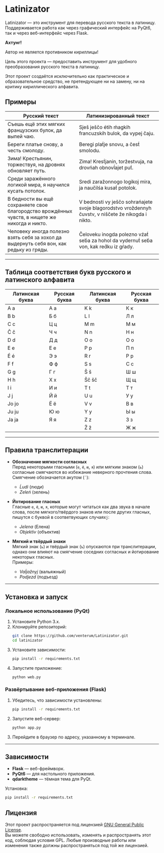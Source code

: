 # Latinizator

Latinizator — это инструмент для перевода русского текста в латиницу. Поддерживается работа как через графический интерфейс на PyQt6, так и через веб-интерфейс через Flask.

**Ахтунг!**

Автор не является противником кириллицы! 

Цель этого проекта — предоставить инструмент для удобного преобразования русского текста в латиницу.

Этот проект создаётся исключительно как практическое и образовательное средство, не претендующее ни на замену, ни на критику кириллического алфавита.

## Примеры

| Русский текст                                   | Латинизированный текст                                 |  
|-------------------------------------------------|-------------------------------------------------------|  
| Съешь ещё этих мягких французских булок, да выпей чаю. | Sješ ješčо étih ḿagkih francuzskih bulok, da vypej čaju. |  
| Береги платье снову, а честь смолоду.           | Beregi plat́je snovu, a čest́ smolodu.                 |  
| Зима! Крестьянин, торжествуя, на дровнях обновляет путь. | Zima! Krest́janin, toržestvuja, na drovńah obnovĺajet put́. |  
| Среди заражённого логикой мира, я научился кусать потолок. | Sredi zaražоnnogo logikoj mira, ja naučilśa kusat́ potolok. |  
| В бедности вы ещё сохраняете свое благородство врождённых чувств, в нищете же никогда и никто. | V bednosti vy ješčо sohrańajete svoje blagorodstvo vroždennyh čuvstv, v niščete že nikogda i nikto. |  
| Человеку иногда полезно взять себя за хохол да выдернуть себя вон, как редьку из гряды. | Čeloveku inogda polezno vźat́ seb́a za hohol da vydernut́ seb́a von, kak red́ku iz gŕady. |   

---

## Таблица соответствия букв русского и латинского алфавита

| Латинская буква | Русская буква | Латинская буква | Русская буква |
|-----------------|---------------|-----------------|---------------|
| A a             | А а           | K k             | К к           |
| B b             | Б б           | L l             | Л л           |
| C c             | Ц ц           | M m             | М м           |
| Č č             | Ч ч           | N n             | Н н           |
| D d             | Д д           | O o             | О о           |
| E e             | Е е           | P p             | П п           |
| É é             | Э э           | R r             | Р р           |
| F f             | Ф ф           | S s             | С с           |
| G g             | Г г           | Š š             | Ш ш           |
| H h             | Х х           | Šč šč           | Щ щ           |
| I i             | И и           | T t             | Т т           |
| J j             | Й й           | U u             | У у           |
| Jo jo           | Ё ё           | V v             | В в           |
| Ju ju           | Ю ю           | Y y             | Ы ы           |
| Ja ja           | Я я           | Z z             | З з           |
|                 |               | Ž ž             | Ж ж           |

---

## Правила транслитерации

- **Обозначение мягкости согласных**  
   Перед некоторыми гласными (`е`, `ё`, `ю`, `я`) или мягким знаком (`ь`) согласные смягчаются во избежание неверного прочтения слова. Смягчение обозначается акутом (`´`):  
   - *Ĺudi* (люди)  
   - *Zeleń* (зелень)  

- **Йотирование гласных**  
   Гласные `е`, `ё`, `ю`, `я`, которые могут читаться как два звука в начале слова, после мягкого/твёрдого знаков или после других гласных, пишутся с буквой в соответвующих случаях`j`:  
   - *Jelena* (Елена)  
   - *Objektiv* (объектив)  

- **Мягкий и твёрдый знаки**  
   Мягкий знак (`ь`) и твёрдый знак (`ъ`) опускаются при транслитерации, однако они влияют на смягчение соседних согласных и йотирование некоторых гласных.  
   Примеры:  
   - *Vaĺjažnyj* (вальяжный)  
   - *Podjezd* (подъезд)

---

## Установка и запуск

### Локальное использование (PyQt)
1. Установите Python 3.x.
2. Клонируйте репозиторий:
   ```bash
   git clone https://github.com/venterum/Latinizator.git
   cd latinizator
   ```
3. Установите зависимости:
   ```bash
   pip install -r requirements.txt
   ```
4. Запустите приложение:
   ```bash
   python web.py
   ```

### Развёртывание веб-приложения (Flask)
1. Убедитесь, что зависимости установлены:
   ```bash
   pip install -r requirements.txt
   ```
2. Запустите веб-сервер:
   ```bash
   python app.py
   ```
3. Перейдите в браузер по адресу, указанному в терминале.

---

## Зависимости

- **Flask** — веб-фреймворк.
- **PyQt6** — для настольного приложения.
- **qdarktheme** — тёмная тема для PyQt.

Установка:
```bash
pip install -r requirements.txt
```

## Лицензия

Этот проект распространяется под лицензией [GNU General Public License](https://github.com/venterum/Latinizator/blob/main/LICENSE).  
Вы можете свободно использовать, изменять и распространять этот код, соблюдая условия GPL.
Любые производные работы или изменения также должны распространяться под той же лицензией.
